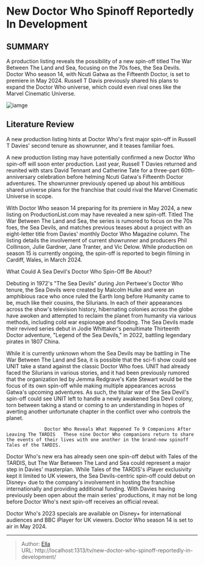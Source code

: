 # New Doctor Who Spinoff Reportedly In Development


## SUMMARY 



  A production listing reveals the possibility of a new spin-off titled The War Between The Land and Sea, focusing on the 70s foes, the Sea Devils.   Doctor Who season 14, with Ncuti Gatwa as the Fifteenth Doctor, is set to premiere in May 2024.   Russell T Davis previously shared his plans to expand the Doctor Who universe, which could even rival ones like the Marvel Cinematic Universe.  

![iamge](https://static1.srcdn.com/wordpress/wp-content/uploads/2024/01/custom-image-of-the-sea-devils-fifteenth-doctor-and-the-goblins-in-doctor-who.jpg)

## Literature Review
A new production listing hints at Doctor Who&#39;s first major spin-off in Russell T Davies&#39; second tenure as showrunner, and it teases familiar foes.




A new production listing may have potentially confirmed a new Doctor Who spin-off will soon enter production. Last year, Russell T Davies returned and reunited with stars David Tennant and Catherine Tate for a three-part 60th-anniversary celebration before helming Ncuti Gatwa&#39;s Fifteenth Doctor adventures. The showrunner previously opened up about his ambitious shared universe plans for the franchise that could rival the Marvel Cinematic Universe in scope.




With Doctor Who season 14 preparing for its premiere in May 2024, a new listing on ProductionList.com may have revealed a new spin-off. Titled The War Between The Land and Sea, the series is rumored to focus on the 70s foes, the Sea Devils, and matches previous teases about a project with an eight-letter title from Davies&#39; monthly Doctor Who Magazine column. The listing details the involvement of current showrunner and producers Phil Collinson, Julie Gardner, Jane Tranter, and Vic Delow. While production on season 15 is currently ongoing, the spin-off is reported to begin filming in Cardiff, Wales, in March 2024.


 What Could A Sea Devil&#39;s Doctor Who Spin-Off Be About? 
          

Debuting in 1972&#39;s &#34;The Sea Devils&#34; during Jon Pertwee&#39;s Doctor Who tenure, the Sea Devils were created by Malcolm Hulke and were an amphibious race who once ruled the Earth long before Humanity came to be, much like their cousins, the Silurians. In each of their appearances across the show&#39;s television history, hibernating colonies across the globe have awoken and attempted to reclaim the planet from humanity via various methods, including cold war espionage and flooding. The Sea Devils made their revived series debut in Jodie Whittaker&#39;s penultimate Thirteenth Doctor adventure, &#34;Legend of the Sea Devils,&#34; in 2022, battling legendary pirates in 1807 China.




While it is currently unknown whom the Sea Devils may be battling in The War Between The Land and Sea, it is possible that the sci-fi show could see UNIT take a stand against the classic Doctor Who foes. UNIT had already faced the Silurians in various stories, and it had been previously rumored that the organization led by Jemma Redgrave&#39;s Kate Stewart would be the focus of its own spin-off while making multiple appearances across Gatwa&#39;s upcoming adventures. As such, the titular war of the Sea Devil&#39;s spin-off could see UNIT left to handle a newly awakened Sea Devil colony, torn between taking a stand or coming to an understanding in hopes of averting another unfortunate chapter in the conflict over who controls the planet.

                  Doctor Who Reveals What Happened To 9 Companions After Leaving The TARDIS   These nine Doctor Who companions return to share the events of their lives with one another in the brand-new spinoff Tales of the TARDIS.    

Doctor Who&#39;s new era has already seen one spin-off debut with Tales of the TARDIS, but The War Between The Land and Sea could represent a major step in Davies&#39; masterplan. While Tales of the TARDIS&#39;s iPlayer exclusivity kept it limited to UK viewers, the Sea Devils-centric spin-off could debut on Disney&#43; due to the company&#39;s involvement in hosting the franchise internationally and providing additional funding. With Davies having previously been open about the main series&#39; productions, it may not be long before Doctor Who&#39;s next spin-off receives an official reveal.






Doctor Who&#39;s 2023 specials are available on Disney&#43; for international audiences and BBC iPlayer for UK viewers. Doctor Who season 14 is set to air in May 2024.






---

> Author: [Ella](https://instagram.hk.cn/)  
> URL: http://localhost:1313/tv/new-doctor-who-spinoff-reportedly-in-development/  

